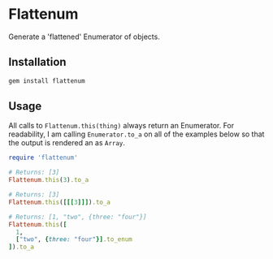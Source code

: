 # Flattenum #

Generate a 'flattened' Enumerator of objects.

## Installation ##

```sh
gem install flattenum
```

## Usage ##

All calls to ```Flattenum.this(thing)``` always return an Enumerator.  For readability, I am calling ```Enumerator.to_a``` on all of the examples below so that the output is rendered an as ```Array```.

```ruby
require 'flattenum'

# Returns: [3]
Flattenum.this(3).to_a

# Returns: [3]
Flattenum.this([[[3]]]).to_a

# Returns: [1, "two", {three: "four"}]
Flattenum.this([
  1,
  ["two", {three: "four"}].to_enum
]).to_a

```
